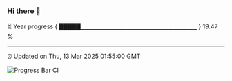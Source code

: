 ### Hi there 👋

⏳ Year progress { █████▁▁▁▁▁▁▁▁▁▁▁▁▁▁▁▁▁▁▁▁▁▁▁▁▁ } 19.47 %

---

⏰ Updated on Thu, 13 Mar 2025 01:55:00 GMT

![Progress Bar CI](https://github.com/DhruviPatel157/GitHub-Actions-Demo/workflows/Progress%20Bar%20CI/badge.svg)

